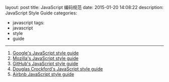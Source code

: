 ﻿layout: post
title: JavaScript 编码规范
date: 2015-01-20 14:08:22
description: JavaScript Style Guide
categories:
- javascript
tags:
- javascript
- style
- guide
---

1.  [Google's JavaScript style guide](http://google-styleguide.googlecode.com/svn/trunk/javascriptguide.xml)
2.  [Mozilla's JavaScript style guide](https://developer.mozilla.org/en-US/docs/Developer_Guide/Coding_Style)
3.  [GitHub's JavaScript style guide](https://github.com/styleguide/javascript)
4.  [Douglas Crockford's JavaScript style guide](http://javascript.crockford.com/code.html)
5.  [Airbnb JavaScript style guide](https://github.com/airbnb/javascript)
